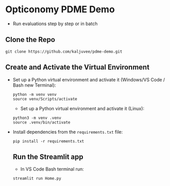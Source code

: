 # Opticonomy PDME Demo

- Run evaluations step by step or in batch

## Clone the Repo
  ```
  git clone https://github.com/kaljuvee/pdme-demo.git
  ```

## Create and Activate the Virtual Environment

- Set up a Python virtual environment and activate it (Windows/VS Code / Bash new Terminal):
  ```
  python -m venv venv
  source venv/Scripts/activate
  ```
  - Set up a Python virtual environment and activate it (Linux):
  ```
  python3 -m venv .venv
  source .venv/bin/activate
  ```
  
- Install dependencies from the `requirements.txt` file:
  ```
  pip install -r requirements.txt
  ```

  ## Run the Streamlit app
  - In VS Code Bash terminal run:
  ```
  streamlit run Home.py
  ```

